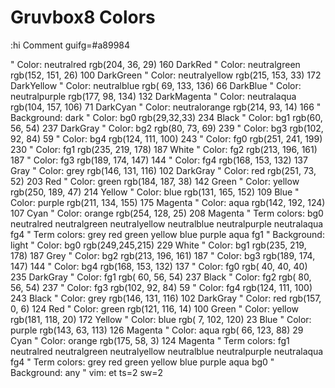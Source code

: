 # Gruvbox8 Colors
:hi Comment guifg=#a89984

" Color: neutralred        rgb(204,  36,  29)    160 DarkRed
" Color: neutralgreen      rgb(152, 151,  26)    100 DarkGreen
" Color: neutralyellow     rgb(215, 153,  33)    172 DarkYellow
" Color: neutralblue       rgb( 69, 133, 136)    66  DarkBlue
" Color: neutralpurple     rgb(177,  98, 134)    132 DarkMagenta
" Color: neutralaqua       rgb(104, 157, 106)    71  DarkCyan
" Color: neutralorange     rgb(214,  93,  14)    166
" Background: dark
" Color: bg0 rgb(29,32,33) 234 Black
" Color: bg1             rgb(60,  56,  54)     237 DarkGray
" Color: bg2             rgb(80,  73,  69)     239
" Color: bg3             rgb(102, 92,  84)      59
" Color: bg4             rgb(124, 111, 100)    243
" Color: fg0             rgb(251, 241, 199)    230
" Color: fg1             rgb(235, 219, 178)    187 White
" Color: fg2             rgb(213, 196, 161)    187
" Color: fg3             rgb(189, 174, 147)    144
" Color: fg4             rgb(168, 153, 132)    137 Gray
" Color: grey            rgb(146, 131, 116)    102 DarkGray
" Color: red             rgb(251, 73,  52)     203 Red
" Color: green           rgb(184, 187, 38)     142 Green
" Color: yellow          rgb(250, 189, 47)     214 Yellow
" Color: blue            rgb(131, 165, 152)    109 Blue
" Color: purple          rgb(211, 134, 155)    175 Magenta
" Color: aqua            rgb(142, 192, 124)    107 Cyan
" Color: orange          rgb(254, 128, 25)     208 Magenta
" Term colors: bg0  neutralred neutralgreen neutralyellow neutralblue neutralpurple neutralaqua fg4
" Term colors: grey red        green        yellow        blue        purple        aqua        fg1
" Background: light
" Color: bg0 rgb(249,245,215)   229 White
" Color: bg1 rgb(235, 219, 178) 187 Grey
" Color: bg2 rgb(213, 196, 161) 187
" Color: bg3               rgb(189, 174, 147)    144
" Color: bg4               rgb(168, 153, 132)    137
" Color: fg0               rgb( 40,  40,  40)    235 DarkGray
" Color: fg1               rgb( 60,  56,  54)    237 Black
" Color: fg2               rgb( 80,  56,  54)    237
" Color: fg3               rgb(102,  92,  84)     59
" Color: fg4               rgb(124, 111, 100)    243 Black
" Color: grey              rgb(146, 131, 116)    102 DarkGray
" Color: red               rgb(157,   0,   6)    124 Red
" Color: green             rgb(121, 116,  14)    100 Green
" Color: yellow            rgb(181, 118,  20)    172 Yellow
" Color: blue              rgb(  7, 102, 120)    23  Blue
" Color: purple            rgb(143,  63, 113)    126 Magenta
" Color: aqua              rgb( 66, 123,  88)    29  Cyan
" Color: orange            rgb(175,  58,   3)    124 Magenta
" Term colors: fg1  neutralred neutralgreen neutralyellow neutralblue neutralpurple neutralaqua fg4
" Term colors: grey red        green        yellow        blue        purple        aqua        bg0
" Background: any
" vim: et ts=2 sw=2
